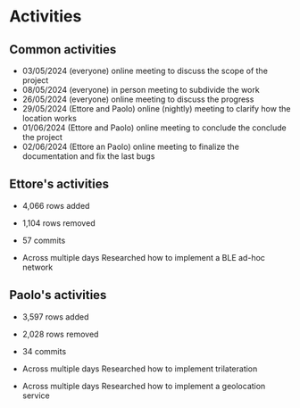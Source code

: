 # Activities

## Common activities

- 03/05/2024
  (everyone) online meeting to discuss the scope of the project
- 08/05/2024
  (everyone) in person meeting to subdivide the work
- 26/05/2024
  (everyone) online meeting to discuss the progress
- 29/05/2024
  (Ettore and Paolo) online (nightly) meeting to clarify how the location works
- 01/06/2024
  (Ettore and Paolo) online meeting to conclude the conclude the project
- 02/06/2024
  (Ettore an Paolo) online meeting to finalize the documentation and fix the last bugs

## Ettore's activities

- 4,066 rows added
- 1,104 rows removed
- 57 commits

- Across multiple days
  Researched how to implement a BLE ad-hoc network

## Paolo's activities

- 3,597 rows added
- 2,028 rows removed
- 34 commits

- Across multiple days
  Researched how to implement trilateration
- Across multiple days
  Researched how to implement a geolocation service